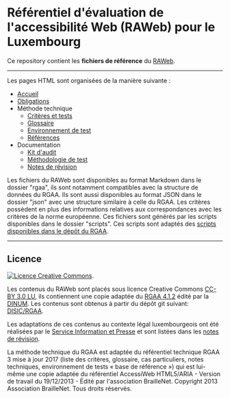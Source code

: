 # Référentiel d'évaluation de l'accessibilité Web (RAWeb) pour le Luxembourg

Ce repository contient les __fichiers de référence__ du [RAWeb](https://accessibilite.public.lu/fr/raweb1/index.html).


********************

Les pages HTML sont organisées de la manière suivante :

* [Accueil](./introduction.md)
* [Obligations](./obligations.md)
* Méthode technique
  * [Critères et tests](./raweb1/criteres)
  * [Glossaire](./raweb1/glossaire)
  * [Environnement de test](./environnement-de-test.md)
  * [Références](./references.md)
* Documentation
  * [Kit d'audit](./kit-audit.md)
  * [Méthodologie de test](./methodologie-de-test.md)
  * [Notes de révision](./notes-de-revision.md)

Les fichiers du RAWeb sont disponibles au format Markdown dans le dossier "rgaa", ils sont notamment compatibles avec la structure de données du RGAA.
Ils sont aussi disponibles au format JSON dans le dossier "json" avec une structure similaire à celle du RGAA. Les critères possèdent en plus des informations relatives aux correspondances avec les critères de la norme européenne.
Ces fichiers sont générés par les scripts disponibles dans le dossier "scripts". Ces scripts sont adaptés des [scripts disponibles dans le dépôt du RGAA](https://github.com/DISIC/accessibilite.numerique.gouv.fr/tree/main/scripts).

********************

## Licence

<a rel="license" href="http://creativecommons.org/licenses/by/3.0/lu/"><img alt="Licence Creative Commons" style="border-width:0" src="https://i.creativecommons.org/l/by/3.0/lu/88x31.png" /></a>.

Les contenus du RAWeb sont placés sous licence Creative Commons [CC-BY 3.0 LU](https://creativecommons.org/licenses/by/3.0/lu/), ils contiennent une copie adaptée du [RGAA 4.1.2](https://accessibilite.numerique.gouv.fr/) édité par la [DINUM](https://www.numerique.gouv.fr/dinum/). Les contenus sont obtenus à partir du dépôt git suivant:
[DISIC/RGAA](https://github.com/DISIC/RGAA).

Les adaptations de ces contenus au contexte légal luxembourgeois ont été réalisées par le [Service Information et Presse](https://sip.gouvernement.lu) et sont listées dans les [notes de révision](./notes-de-revision.md). 

La méthode technique du RGAA est adaptée du référentiel technique RGAA 3 mise à jour 2017 (liste des critères, glossaire, cas particuliers, notes techniques, environnement de tests « base de référence ») qui est lui-même une copie adaptée du référentiel AccessiWeb HTML5/ARIA - Version de travail du 19/12/2013 - Édité par l'association BrailleNet. Copyright 2013 Association BrailleNet. Tous droits réservés.